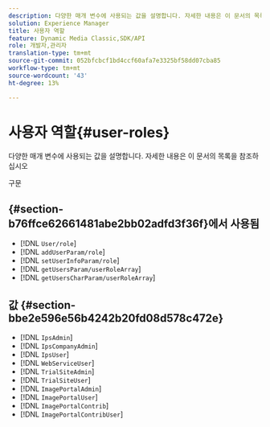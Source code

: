 ```yaml
---
description: 다양한 매개 변수에 사용되는 값을 설명합니다. 자세한 내용은 이 문서의 목록을 참조하십시오
solution: Experience Manager
title: 사용자 역할
feature: Dynamic Media Classic,SDK/API
role: 개발자,관리자
translation-type: tm+mt
source-git-commit: 052bfcbcf1bd4ccf60afa7e3325bf58dd07cba85
workflow-type: tm+mt
source-wordcount: '43'
ht-degree: 13%

---
```



# 사용자 역할{#user-roles}

다양한 매개 변수에 사용되는 값을 설명합니다. 자세한 내용은 이 문서의 목록을 참조하십시오

구문

## {#section-b76ffce62661481abe2bb02adfd3f36f}에서 사용됨

* [!DNL `User/role`]
* [!DNL `addUserParam/role`]
* [!DNL `setUserInfoParam/role`]
* [!DNL `getUsersParam/userRoleArray`]
* [!DNL `getUsersCharParam/userRoleArray`]

## 값 {#section-bbe2e596e56b4242b20fd08d578c472e}

* [!DNL `IpsAdmin`]
* [!DNL `IpsCompanyAdmin`]
* [!DNL `IpsUser`]
* [!DNL `WebServiceUser`]
* [!DNL `TrialSiteAdmin`]
* [!DNL `TrialSiteUser`]
* [!DNL `ImagePortalAdmin`]
* [!DNL `ImagePortalUser`]
* [!DNL `ImagePortalContrib`]
* [!DNL `ImagePortalContribUser`]

